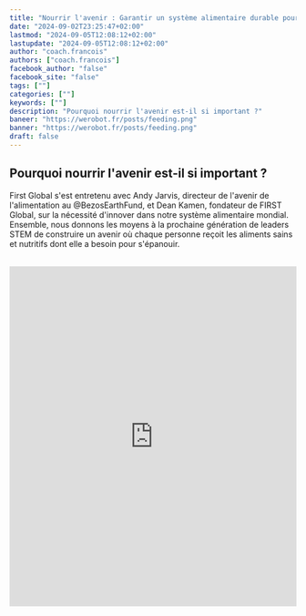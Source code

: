 ```yaml
---
title: "Nourrir l'avenir : Garantir un système alimentaire durable pour tous | FGC2024Athènes"
date: "2024-09-02T23:25:47+02:00"
lastmod: "2024-09-05T12:08:12+02:00"
lastupdate: "2024-09-05T12:08:12+02:00"
author: "coach.francois"
authors: ["coach.francois"]
facebook_author: "false"
facebook_site: "false"
tags: [""]
categories: [""]
keywords: [""]
description: "Pourquoi nourrir l'avenir est-il si important ?"
baneer: "https://werobot.fr/posts/feeding.png"
banner: "https://werobot.fr/posts/feeding.png"
draft: false
---
```

## Pourquoi nourrir l'avenir est-il si important ?

First Global s'est entretenu avec Andy Jarvis, directeur de l'avenir de l'alimentation au @BezosEarthFund, et Dean Kamen, fondateur de FIRST Global, sur la nécessité d'innover dans notre système alimentaire mondial. Ensemble, nous donnons les moyens à la prochaine génération de leaders STEM de construire un avenir où chaque personne reçoit les aliments sains et nutritifs dont elle a besoin pour s'épanouir.


<br>
<iframe class="youtube-player" width="100%" height="597"src="https://www.youtube.com/embed/sHjTb3ARgUo?&cc_load_policy=1&cc_lang_pref=fr&hl=fr&autohide=2&wmode=transparent" allowfullscreen="true" style="border:0;" sandbox="allow-scripts allow-same-origin allow-popups allow-presentation allow-popups-to-escape-sandbox"></iframe>






















